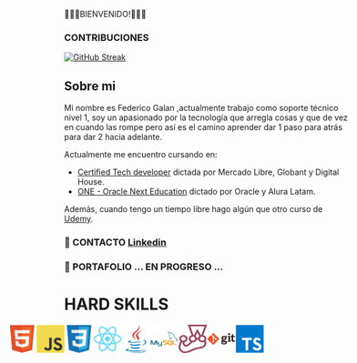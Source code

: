 👋👋👋BIENVENIDO!👋👋👋

### CONTRIBUCIONES
[![GitHub Streak](https://streak-stats.demolab.com?user=federico-cloud&border_radius=25&mode=weekly&border=000000&background=D0DDD5)](https://git.io/streak-stats)

## Sobre mi
Mi nombre es Federico Galan ,actualmente trabajo como soporte técnico nivel 1, soy un apasionado por la tecnología que arregla cosas y que de vez en cuando las rompe pero así es el camino aprender dar 1 paso para atrás para dar 2 hacia adelante.  

Actualmente me encuentro cursando en:
- [Certified Tech developer](https://www.digitalhouse.com/ar/productos/programacion/certified-tech-developer) dictada por Mercado Libre, Globant y Digital House.
- [ONE - Oracle Next Education](https://www.oracle.com/ar/education/oracle-next-education/) dictado por Oracle y Alura Latam.

Además, cuando tengo un tiempo libre hago algún que otro curso de [Udemy](https://www.udemy.com).

### 📨 CONTACTO      [Linkedin](https://www.linkedin.com/in/federico-ezequiel-galan/)
### 💼 PORTAFOLIO    ... EN PROGRESO ...


# HARD SKILLS
<div style='width: 50%; display: inline-block;'>
  <div style='display:flex; align:center; justify-content:center; flex-direction: row;'>
    <img width='50px' src='https://github.com/devicons/devicon/blob/master/icons/html5/html5-original.svg'>
    <img width='50px' src='https://github.com/devicons/devicon/blob/master/icons/javascript/javascript-original.svg'>
    <img width='50px' src='https://github.com/devicons/devicon/blob/master/icons/css3/css3-original.svg'>
    <img width='50px' src='https://github.com/devicons/devicon/blob/master/icons/react/react-original.svg'>
    <img width='50px' src='https://github.com/devicons/devicon/blob/master/icons/java/java-original.svg'>
    <img width='50px' src='https://github.com/devicons/devicon/blob/master/icons/mysql/mysql-original-wordmark.svg'>
    <img width='50px' src='https://github.com/devicons/devicon/blob/master/icons/jest/jest-plain.svg'>
    <img width='50px' src='https://github.com/devicons/devicon/blob/master/icons/git/git-original-wordmark.svg'>
    <img width='50px' src='https://github.com/devicons/devicon/blob/master/icons/typescript/typescript-original.svg'>
  </div>
</div>
